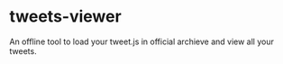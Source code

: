 # tweets-viewer
An offline tool to load your tweet.js in official archieve and view all your tweets.
